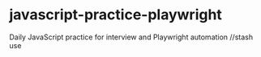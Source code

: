 # javascript-practice-playwright
Daily JavaScript practice for interview and Playwright automation
//stash use